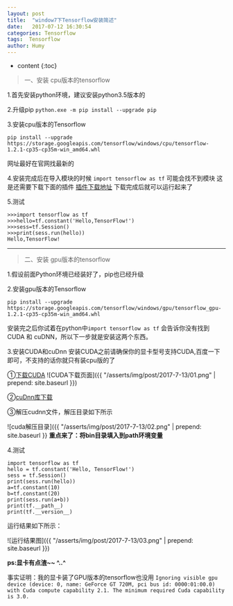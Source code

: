 ```yaml
---
layout: post
title:  "window7下Tensorflow安装简述"
date:   2017-07-12 16:30:54
categories: Tensorflow
tags:  Tensorflow
author: Humy
---
```

* content
{:toc}

>一、安装 cpu版本的tensorflow




1.首先安装python环境，建议安装python3.5版本的

2.升级pip
`python.exe -m pip install --upgrade pip`

3.安装cpu版本的Tensorflow
```
pip install --upgrade https://storage.googleapis.com/tensorflow/windows/cpu/tensorflow-1.2.1-cp35-cp35m-win_amd64.whl
```
网址最好在官网找最新的

4.安装完成后在导入模块的时候
`import tensorflow as tf`
可能会找不到模块
这是还需要下载下面的插件
[插件下载地址](https://www.microsoft.com/en-us/download/details.aspx?id=53587)
下载完成后就可以运行起来了

5.测试
```
>>>import tensorflow as tf
>>>hello=tf.constant('Hello,TensorFlow!')
>>>sess=tf.Session()
>>>print(sess.run(hello))
Hello,TensorFlow!
```

***

>二、安装 gpu版本的tensorflow

1.假设前面Python环境已经装好了，pip也已经升级

2.安装gpu版本的Tensorflow
```
pip install --upgrade https://storage.googleapis.com/tensorflow/windows/gpu/tensorflow_gpu-1.2.1-cp35-cp35m-win_amd64.whl
```
安装完之后你试着在python中`import tensorflow as tf`
 会告诉你没有找到 CUDA 和 cuDNN，所以下一步就是安装这两个东西。

3.安装CUDA和cuDnn
安装CUDA之前请确保你的显卡型号支持CUDA,百度一下即可，不支持的话你就只有装cpu版的了

①[下载CUDA](https://developer.nvidia.com/cuda-downloads)
![CUDA下载页面]({{ "/asserts/img/post/2017-7-13/01.png" | prepend: site.baseurl }})

②[cuDnn库下载](https://developer.nvidia.com/cudnn)

③解压cudnn文件，解压目录如下所示

![cuda解压目录]({{ "/asserts/img/post/2017-7-13/02.png" | prepend: site.baseurl }}
**重点来了：将bin目录填入到path环境变量**

4.测试
```
import tensorflow as tf
hello = tf.constant('Hello, TensorFlow!')
sess = tf.Session()
print(sess.run(hello))
a=tf.constant(10)
b=tf.constant(20)
print(sess.run(a+b))
print(tf.__path__)
print(tf.__version__)
```
运行结果如下所示：

![运行结果图]({{ "/asserts/img/post/2017-7-13/03.png" | prepend: site.baseurl }})

**ps:显卡有点渣~~   ^..^**

事实证明：我的显卡装了GPU版本的tensorflow也没用
`
Ignoring visible gpu device (device: 0, name: GeForce GT 720M, pci bus id: 0000:01:00.0) with Cuda compute capability 2.1. The minimum required Cuda capability is 3.0.
`